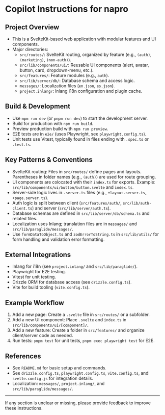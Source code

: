 # Copilot Instructions for napro

## Project Overview

- This is a SvelteKit-based web application with modular features and UI components.
- Major directories:
  - `src/routes/`: SvelteKit routing, organized by feature (e.g., `(auth)`, `(marketing)`, `(non-auth)`).
  - `src/lib/components/ui/`: Reusable UI components (alert, avatar, button, card, dropdown-menu, etc.).
  - `src/features/`: Feature modules (e.g., `auth`).
  - `src/lib/server/db/`: Database schema and access logic.
  - `messages/`: Localization files (`en.json`, `es.json`).
  - `project.inlang/`: Inlang i18n configuration and plugin cache.

## Build & Development

- Use `npm run dev` (or `pnpm run dev`) to start the development server.
- Build for production with `npm run build`.
- Preview production build with `npm run preview`.
- E2E tests are in `e2e/` (uses Playwright, see `playwright.config.ts`).
- Unit tests use Vitest, typically found in files ending with `.spec.ts` or `.test.ts`.

## Key Patterns & Conventions

- SvelteKit routing: Files in `src/routes/` define pages and layouts. Parentheses in folder names (e.g., `(auth)`) are used for route grouping.
- UI components are colocated with their `index.ts` for exports. Example: `src/lib/components/ui/button/button.svelte` and `index.ts`.
- Server-side logic lives in `.server.ts` files (e.g., `+layout.server.ts`, `+page.server.ts`).
- Auth logic is split between client (`src/features/auth/`, `src/lib/auth-client.ts`) and server (`src/lib/server/auth.ts`).
- Database schemas are defined in `src/lib/server/db/schema.ts` and related files.
- Localization uses Inlang; translation files are in `messages/` and `src/lib/paraglide/messages/`.
- Use `formDataToObject.ts` and `zodErrorToString.ts` in `src/lib/utils/` for form handling and validation error formatting.

## External Integrations

- Inlang for i18n (see `project.inlang/` and `src/lib/paraglide/`).
- Playwright for E2E testing.
- Vitest for unit testing.
- Drizzle ORM for database access (see `drizzle.config.ts`).
- Vite for build tooling (`vite.config.ts`).

## Example Workflow

1. Add a new page: Create a `.svelte` file in `src/routes/` or a subfolder.
2. Add a new UI component: Place `.svelte` and `index.ts` in `src/lib/components/ui/[component]/`.
3. Add a new feature: Create a folder in `src/features/` and organize client/server code as needed.
4. Run tests: `pnpm test` for unit tests, `pnpm exec playwright test` for E2E.

## References

- See `README.md` for basic setup and commands.
- See `drizzle.config.ts`, `playwright.config.ts`, `vite.config.ts`, and `svelte.config.js` for integration details.
- Localization: `messages/`, `project.inlang/`, and `src/lib/paraglide/messages/`.

---

If any section is unclear or missing, please provide feedback to improve these instructions.
